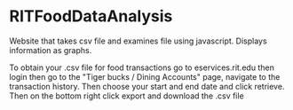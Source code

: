 RITFoodDataAnalysis
===================

Website that takes csv file and examines file using javascript. Displays information as graphs.

To obtain your .csv file for food transactions go to eservices.rit.edu then login
then go to the "Tiger bucks / Dining Accounts" page, navigate to the transaction history.
Then choose your start and end date and click retrieve.
Then on the bottom right click export and download the .csv file
